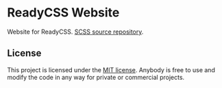 # ReadyCSS Website
Website for ReadyCSS. [SCSS source repository](https://github.com/StefanH-AT/ReadyCss).


## License
This project is licensed under the [MIT license](https://github.com/SpyceTewan/Entropy-Css/blob/master/LICENSE). Anybody is free to use and modify the code in any way for private or commercial projects.
